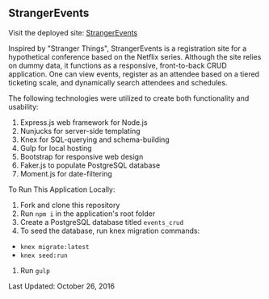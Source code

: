 ## StrangerEvents
Visit the deployed site: [StrangerEvents](http://strangerevents.herokuapp.com)

Inspired by "Stranger Things", StrangerEvents is a registration site for a hypothetical conference based on the Netflix series. Although the site relies on dummy data, it functions as a responsive, front-to-back CRUD application. One can view events, register as an attendee based on a tiered ticketing scale, and dynamically search attendees and schedules.

The following technologies were utilized to create both functionality and usability:

1. Express.js web framework for Node.js
1. Nunjucks for server-side templating
1. Knex for SQL-querying and schema-building
1. Gulp for local hosting
1. Bootstrap for responsive web design
1. Faker.js to populate PostgreSQL database
1. Moment.js for date-filtering

To Run This Application Locally:

1. Fork and clone this repository
1. Run ```npm i``` in the application's root folder
1. Create a PostgreSQL database titled ```events_crud```
1. To seed the database, run knex migration commands:
  - ```knex migrate:latest```
  - ```knex seed:run```
1. Run ```gulp```  

Last Updated: October 26, 2016
